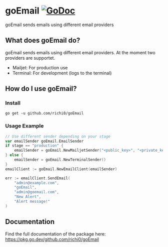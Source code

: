 # goEmail [![GoDoc](https://pkg.go.dev/badge/goEmail.svg)](https://pkg.go.dev/github.com/richi0/goEmail)

goEmail sends emails using different email providers

## What does goEmail do?

goEmail sends emails using different email providers. At the moment two providers are supportet.

- Mailjet: For production use
- Terminal: For development (logs to the terminal)

## How do I use goEmail?

### Install

```
go get -u github.com/richi0/goEmail
```

### Usage Example

```go
// Use different sender depending on your stage
var emailSender goEmail.EmailSender
if stage == "production" {
	emailSender = goEmail.NewMailjetSender("<public_key>", "<private_key>")
} else {
	emailSender = goEmail.NewTerminalSender()
}
emailClient := goEmail.NewEmailClient(emailSender)

err := emailClient.SendEmail(
	"admin@example.com",
	"goEmail",
	"admin@goemail.com",
	"New Alert",
	"Alert message!"
)
```

## Documentation

Find the full documentation of the package here: https://pkg.go.dev/github.com/richi0/goEmail
